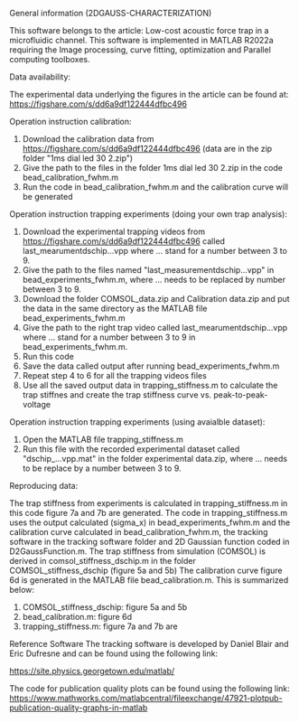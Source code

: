 General information (2DGAUSS-CHARACTERIZATION)

This software belongs to the article: Low-cost acoustic force trap in a
microfluidic channel. This software is implemented in MATLAB R2022a
requiring the Image processing, curve fitting, optimization and Parallel
computing toolboxes.

Data availability:

The experimental data underlying the figures in the article can be found
at: https://figshare.com/s/dd6a9df122444dfbc496

Operation instruction calibration:
1. Download the calibration data from https://figshare.com/s/dd6a9df122444dfbc496 (data are in the zip folder "1ms dial led 30 2.zip")
2. Give the path to the files in the folder 1ms dial led 30 2.zip in the code bead_calibration_fwhm.m
3. Run the code in bead_calibration_fwhm.m  and the calibration curve will be generated


Operation instruction trapping experiments (doing your own trap analysis): 
1. Download the experimental trapping videos from
https://figshare.com/s/dd6a9df122444dfbc496 called last_mearumentdschip...vpp where ... stand for a number between 3 to 9. 
2. Give the path to the files named "last_measurementdschip...vpp" in bead_experiments_fwhm.m, where ... needs to be replaced by number between 3 to 9. 
3. Download the folder COMSOL_data.zip and Calibration data.zip and put the data in the same directory as the MATLAB file bead_experiments_fwhm.m
4. Give the path to the right trap video called last_mearumentdschip...vpp where ... stand for a number between 3 to 9 in bead_experiments_fwhm.m. 
5. Run this code
6. Save the data called output after running bead_experiments_fwhm.m 
7. Repeat step 4 to 6 for all the trapping videos files 
8. Use all the saved output data in trapping_stiffness.m to calculate the trap stiffnes and create the trap
stiffness curve vs. peak-to-peak-voltage

Operation instruction trapping experiments (using avaialble dataset):
1. Open the MATLAB file
trapping_stiffness.m
2. Run this file with the recorded experimental dataset called "dschip_...vpp.mat" in the folder experimental data.zip,
where ... needs to be replace by a number between 3 to 9.


Reproducing data:

The trap stiffness from experiments is calculated in
trapping_stiffness.m in this code figure 7a and 7b are generated. The
code in trapping_stiffness.m uses the output calculated (sigma_x) in
bead_experiments_fwhm.m and the calibration curve calculated in
bead_calibration_fwhm.m, the tracking software in the tracking
software folder and 2D Gaussian function coded in D2GaussFunction.m. The
trap stiffness from simulation (COMSOL) is derived in
comsol_stiffness_dschip.m in the folder COMSOL_stiffness_dschip
(figure 5a and 5b) The calibration curve figure 6d is generated in the
MATLAB file bead_calibration.m. This is summarized below:

1.  COMSOL_stiffness_dschip: figure 5a and 5b
2.  bead_calibration.m: figure 6d
3.  trapping_stiffness.m: figure 7a and 7b are

Reference Software The tracking software is developed by Daniel Blair
and Eric Dufresne and can be found using the following link:

https://site.physics.georgetown.edu/matlab/ 

The code for publication quality plots can be found using the following link:
https://www.mathworks.com/matlabcentral/fileexchange/47921-plotpub-publication-quality-graphs-in-matlab
